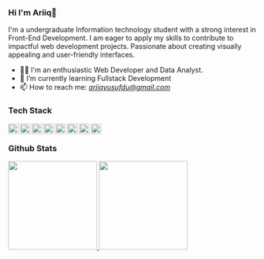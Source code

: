 ### Hi I'm Ariiq👋

I'm a undergraduate Information technology student with a strong interest in Front-End Development.  I am eager to apply my skills to contribute to impactful web development projects. Passionate about creating visually appealing and user-friendly interfaces.

- 👨‍💻 I'm an enthusiastic Web Developer and Data Analyst.
- 🌱 I’m currently learning Fullstack Development
- 📫 How to reach me: *ariiqyusufdu@gmail.com*

### Tech Stack
 <a href="https://developer.mozilla.org/en-US/docs/Web/JavaScript" target="_blank" rel="noreferrer">
  <img align="left" alt="JavaScript" title="JavaScript" width="21px" src="https://upload.wikimedia.org/wikipedia/commons/9/99/Unofficial_JavaScript_logo_2.svg" />
  </a>
  <a href="https://reactjs.org/" target="_blank" rel="noreferrer">
    <img align="left" alt="React" title="React" width="21px" src="https://cdn.worldvectorlogo.com/logos/react-2.svg" />
  </a>
  <a href="https://reactjs.org/" target="_blank" rel="noreferrer">
    <img align="left" alt="Next" title="Next" width="21px" src="https://cdn.worldvectorlogo.com/logos/react-2.svg" />
  </a>
  <a href="https://www.typescriptlang.org/" target="_blank" rel="noreferrer">
    <img align="left" alt="TypeScript" title="TypeScript" width="21px" src="https://cdn.worldvectorlogo.com/logos/typescript.svg" />
  </a>
  <a href="https://expressjs.com/" target="_blank" rel="noreferrer">
    <img align="left" alt="Express.js" title="Express.js" width="21px" src="https://www.vectorlogo.zone/logos/expressjs/expressjs-icon.svg" />
  </a>
  <a href="https://www.mongodb.com/" target="_blank" rel="noreferrer">
    <img align="left" alt="MongoDB" title="MongoDB" width="21px" src="https://www.vectorlogo.zone/logos/mongodb/mongodb-icon.svg" />
  </a>
  <a href="https://www.postgresql.org/" target="_blank" rel="noreferrer">
    <img align="left" alt="PostgreSQL" title="PostgreSQL" width="21px" src="https://www.vectorlogo.zone/logos/postgresql/postgresql-icon.svg" />
  </a>
  <a href="https://www.python.org/" target="_blank" rel="noreferrer">
    <img align="left" alt="Python" title="Python" width="21px" src="https://www.vectorlogo.zone/logos/python/python-icon.svg" />
  </a>
  <br>

### Github Stats
<p align="left">
<a href="https://github.com/yusufariiq">
  <img height="180em" src="https://github-readme-stats-eight-theta.vercel.app/api?username=yusufariiq&show_icons=true&theme=algolia&include_all_commits=true&count_private=true"/>
  <img height="180em" src="https://github-readme-stats-eight-theta.vercel.app/api/top-langs/?username=yusufariiq&layout=compact&langs_count=8&theme=algolia"/>
</a>
</p>

<!--
**yusufariiq/yusufariiq** is a ✨ _special_ ✨ repository because its `README.md` (this file) appears on your GitHub profile.

Here are some ideas to get you started:

- 🔭 I’m currently working on ...
- 🌱 I’m currently learning ...
- 👯 I’m looking to collaborate on ...
- 🤔 I’m looking for help with ...
- 💬 Ask me about ...
- 📫 How to reach me: ...
- 😄 Pronouns: ...
- ⚡ Fun fact: ...
-->

